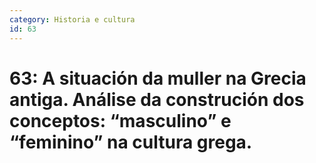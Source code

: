 ```yaml
---
category: Historia e cultura
id: 63
---
```


# 63: A situación da muller na Grecia antiga. Análise da construción dos conceptos: “masculino” e “feminino” na cultura grega.
